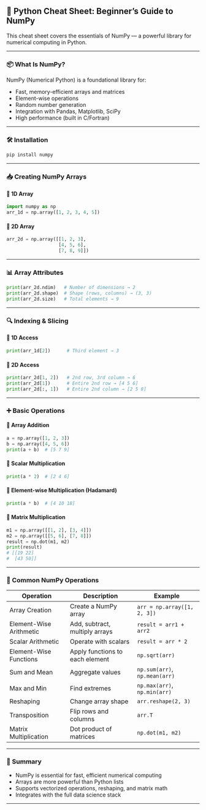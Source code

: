 ## 🧠 Python Cheat Sheet: Beginner’s Guide to NumPy

This cheat sheet covers the essentials of NumPy — a powerful library for numerical computing in Python.

---

### 📦 What Is NumPy?

NumPy (Numerical Python) is a foundational library for:
- Fast, memory-efficient arrays and matrices
- Element-wise operations
- Random number generation
- Integration with Pandas, Matplotlib, SciPy
- High performance (built in C/Fortran)

---

### 🛠️ Installation

```bash
pip install numpy
```

---

### 📥 Creating NumPy Arrays

#### 🔹 1D Array
```python
import numpy as np
arr_1d = np.array([1, 2, 3, 4, 5])
```

#### 🔸 2D Array
```python
arr_2d = np.array([[1, 2, 3],
                   [4, 5, 6],
                   [7, 8, 9]])
```

---

### 📊 Array Attributes

```python
print(arr_2d.ndim)   # Number of dimensions → 2
print(arr_2d.shape)  # Shape (rows, columns) → (3, 3)
print(arr_2d.size)   # Total elements → 9
```

---

### 🔍 Indexing & Slicing

#### 🔹 1D Access
```python
print(arr_1d[2])      # Third element → 3
```

#### 🔸 2D Access
```python
print(arr_2d[1, 2])   # 2nd row, 3rd column → 6
print(arr_2d[1])      # Entire 2nd row → [4 5 6]
print(arr_2d[:, 1])   # Entire 2nd column → [2 5 8]
```

---

### ➕ Basic Operations

#### 🔹 Array Addition
```python
a = np.array([1, 2, 3])
b = np.array([4, 5, 6])
print(a + b)  # [5 7 9]
```

#### 🔸 Scalar Multiplication
```python
print(a * 2)  # [2 4 6]
```

#### 🔹 Element-wise Multiplication (Hadamard)
```python
print(a * b)  # [4 10 18]
```

#### 🔸 Matrix Multiplication
```python
m1 = np.array([[1, 2], [3, 4]])
m2 = np.array([[5, 6], [7, 8]])
result = np.dot(m1, m2)
print(result)
# [[19 22]
#  [43 50]]
```

---

### 🧰 Common NumPy Operations

| Operation                  | Description                                | Example                                 |
|---------------------------|--------------------------------------------|-----------------------------------------|
| Array Creation            | Create a NumPy array                       | `arr = np.array([1, 2, 3])`             |
| Element-Wise Arithmetic   | Add, subtract, multiply arrays             | `result = arr1 + arr2`                 |
| Scalar Arithmetic         | Operate with scalars                       | `result = arr * 2`                      |
| Element-Wise Functions    | Apply functions to each element            | `np.sqrt(arr)`                          |
| Sum and Mean              | Aggregate values                           | `np.sum(arr)`, `np.mean(arr)`          |
| Max and Min               | Find extremes                              | `np.max(arr)`, `np.min(arr)`           |
| Reshaping                 | Change array shape                         | `arr.reshape(2, 3)`                     |
| Transposition             | Flip rows and columns                      | `arr.T`                                 |
| Matrix Multiplication     | Dot product of matrices                    | `np.dot(m1, m2)`                        |

---

### 🧠 Summary

- NumPy is essential for fast, efficient numerical computing  
- Arrays are more powerful than Python lists  
- Supports vectorized operations, reshaping, and matrix math  
- Integrates with the full data science stack

---
